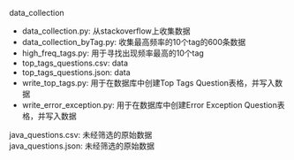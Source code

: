 data_collection  

- data_collection.py: 从stackoverflow上收集数据  
- data_collection_byTag.py: 收集最高频率的10个tag的600条数据  
- high_freq_tags.py: 用于寻找出现频率最高的10个tag  
- top_tags_questions.csv: data  
- top_tags_questions.json: data  
- write_top_tags.py: 用于在数据库中创建Top Tags Question表格，并写入数据
- write_error_exception.py: 用于在数据库中创建Error Exception Question表格，并写入数据

java_questions.csv: 未经筛选的原始数据  
java_questions.json: 未经筛选的原始数据  